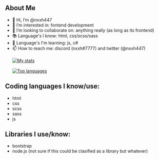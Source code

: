 ## About Me

- 👋 Hi, I’m @nxxh447
- 👀 I’m interested in: fontend development
- 💞️ I’m looking to collaborate on: anything really (as long as its frontend)
- 📚 Language's I know: html, css/scss/sass
- 🏫 Language's I'm learning: js, c#
- 📫 How to reach me: discord (nxxh#7777) and twitter (@nxxh447)
<br></br>
[![My stats](https://github-readme-stats.vercel.app/api?username=nxxh447)](https://github.com/nxxh447/github-readme-stats)
<br></br>
[![Top languages](https://github-readme-stats.vercel.app/api/top-langs/?username=nxxh447&layout=compact)](https://github.com/nxxh447/github-readme-stats)

## Coding languages I know/use:

<ul>
  <li>html</li>
  <li>css</li>
  <li>scss</li>
  <li>sass</li>
  <li>js</li>
</ul>

## Libraries I use/know:

<ul>
  <li>bootstrap</li>
  <li>node.js (not sure if this could be clasified as a library but whatever)</li>
</ul>
